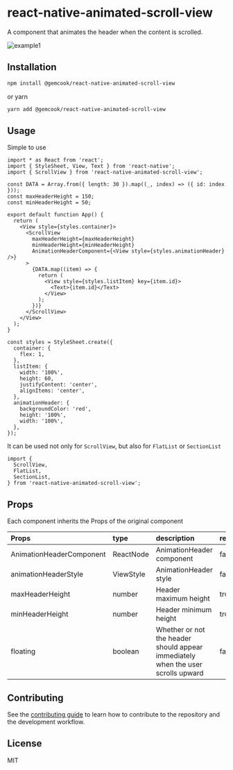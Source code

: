 # react-native-animated-scroll-view

A component that animates the header when the content is scrolled.

![example1](https://user-images.githubusercontent.com/41561321/129012122-6677bdc3-6fb5-4f08-9104-028be504cf42.gif)

## Installation

```sh
npm install @gemcook/react-native-animated-scroll-view
```

or yarn

```sh
yarn add @gemcook/react-native-animated-scroll-view
```

## Usage

Simple to use

```tsx
import * as React from 'react';
import { StyleSheet, View, Text } from 'react-native';
import { ScrollView } from 'react-native-animated-scroll-view';

const DATA = Array.from({ length: 30 }).map((_, index) => ({ id: index }));
const maxHeaderHeight = 150;
const minHeaderHeight = 50;

export default function App() {
  return (
    <View style={styles.container}>
      <ScrollView
        maxHeaderHeight={maxHeaderHeight}
        minHeaderHeight={minHeaderHeight}
        AnimationHeaderComponent={<View style={styles.animationHeader} />}
      >
        {DATA.map((item) => {
          return (
            <View style={styles.listItem} key={item.id}>
              <Text>{item.id}</Text>
            </View>
          );
        })}
      </ScrollView>
    </View>
  );
}

const styles = StyleSheet.create({
  container: {
    flex: 1,
  },
  listItem: {
    width: '100%',
    height: 60,
    justifyContent: 'center',
    alignItems: 'center',
  },
  animationHeader: {
    backgroundColor: 'red',
    height: '100%',
    width: '100%',
  },
});
```

It can be used not only for `ScrollView`, but also for `FlatList` or `SectionList`

```tsx
import {
  ScrollView,
  FlatList,
  SectionList,
} from 'react-native-animated-scroll-view';
```

## Props

Each component inherits the Props of the original component

| Props                    | type      | description               | required | default |
| :----------------------- | :-------- | :------------------------ | :------- | :------ |
| AnimationHeaderComponent | ReactNode | AnimationHeader component | false    | --      |
| animationHeaderStyle     | ViewStyle | AnimationHeader style     | false    | --      |
| maxHeaderHeight          | number    | Header maximum height     | true     | --      |
| minHeaderHeight          | number    | Header minimum height     | true     | --      |
| floating                 | boolean   | Whether or not the header should appear immediately when the user scrolls upward     | false     | false      |

## Contributing

See the [contributing guide](CONTRIBUTING.md) to learn how to contribute to the repository and the development workflow.

## License

MIT
